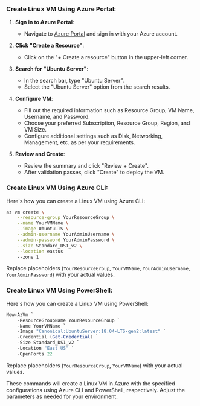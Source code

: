 
### Create Linux VM Using Azure Portal:

1. **Sign in to Azure Portal**:
   - Navigate to [Azure Portal](https://portal.azure.com) and sign in with your Azure account.

2. **Click "Create a Resource"**:
   - Click on the "+ Create a resource" button in the upper-left corner.

3. **Search for "Ubuntu Server"**:
   - In the search bar, type "Ubuntu Server".
   - Select the "Ubuntu Server" option from the search results.

4. **Configure VM**:
   - Fill out the required information such as Resource Group, VM Name, Username, and Password.
   - Choose your preferred Subscription, Resource Group, Region, and VM Size.
   - Configure additional settings such as Disk, Networking, Management, etc. as per your requirements.

5. **Review and Create**:
   - Review the summary and click "Review + Create".
   - After validation passes, click "Create" to deploy the VM.

### Create Linux VM Using Azure CLI:

Here's how you can create a Linux VM using Azure CLI:

```bash
az vm create \
    --resource-group YourResourceGroup \
    --name YourVMName \
    --image UbuntuLTS \
    --admin-username YourAdminUsername \
    --admin-password YourAdminPassword \
    --size Standard_DS1_v2 \
    --location eastus
    --zone 1
```

Replace placeholders (`YourResourceGroup`, `YourVMName`, `YourAdminUsername`, `YourAdminPassword`) with your actual values.

### Create Linux VM Using PowerShell:

Here's how you can create a Linux VM using PowerShell:

```powershell
New-AzVm `
    -ResourceGroupName YourResourceGroup `
    -Name YourVMName `
    -Image "Canonical:UbuntuServer:18.04-LTS-gen2:latest" `
    -Credential (Get-Credential) `
    -Size Standard_DS1_v2 `
    -Location "East US" `
    -OpenPorts 22
```

Replace placeholders (`YourResourceGroup`, `YourVMName`) with your actual values.

These commands will create a Linux VM in Azure with the specified configurations using Azure CLI and PowerShell, respectively. Adjust the parameters as needed for your environment.
